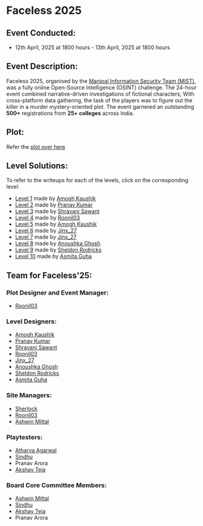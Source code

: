 # Faceless 2025
## Event Conducted:
- 12th April, 2025 at 1800 hours - 13th April, 2025 at 1800 hours

## Event Description:
Faceless 2025, organised by the [Manipal Information Security Team (MIST)](https://github.com/ManipalInformationSecurityTeam), was a fully online Open-Source Intelligence (OSINT) challenge. The 24-hour event combined narrative-driven investigations of fictional characters; 
With cross-platform data gathering, the task of the players was to figure out the killer in a murder mystery-oriented plot. The event garnered an outstanding **500+** registrations from **25+ colleges** across India.  

## Plot:
Refer the [plot over here](https://github.com/ManipalInformationSecurityTeam/Faceless2025/blob/main/Story.md)

## Level Solutions:
To refer to the writeups for each of the levels, click on the corresponding level:
- [Level 1](https://github.com/ManipalInformationSecurityTeam/Faceless2025/blob/main/Level01.md) made by [Amogh Kaushik](https://github.com/AmoghKaushik)
- [Level 2](https://github.com/ManipalInformationSecurityTeam/Faceless2025/blob/main/Level02.md) made by [Pranav Kumar](https://github.com/Pranav-Kumar14)
- [Level 3](https://github.com/ManipalInformationSecurityTeam/Faceless2025/blob/main/Level03.md) made by [Shravani Sawant](https://github.com/Shanu48)
- [Level 4](https://github.com/ManipalInformationSecurityTeam/Faceless2025/blob/main/Level04.md) made by [Roonil03](https://github.com/Roonil03)
- [Level 5](https://github.com/ManipalInformationSecurityTeam/Faceless2025/blob/main/Level05.md) made by [Amogh Kaushik](https://github.com/AmoghKaushik)
- [Level 6](https://github.com/ManipalInformationSecurityTeam/Faceless2025/blob/main/Level06.md) made by [Jinx_27](https://github.com/Vedant-Mathur)
- [Level 7](https://github.com/ManipalInformationSecurityTeam/Faceless2025/blob/main/Level07.md) made by [Jinx_27](https://github.com/Vedant-Mathur)
- [Level 8](https://github.com/ManipalInformationSecurityTeam/Faceless2025/blob/main/Level08.md) made by [Anoushka Ghosh](https://github.com/anoushkaghosh231)
- [Level 9](https://github.com/ManipalInformationSecurityTeam/Faceless2025/blob/main/Level09.md) made by [Sheldon Rodricks](https://github.com/SheldonRodricks)
- [Level 10](https://github.com/ManipalInformationSecurityTeam/Faceless2025/blob/main/Level10.md) made by [Asmita Guha](https://github.com/minnieG12)

## Team for Faceless'25:
### Plot Designer and Event Manager:
- [Roonil03](https://github.com/Roonil03)
### Level Designers:
- [Amogh Kaushik](https://github.com/AmoghKaushik)
- [Pranav Kumar](https://github.com/Pranav-Kumar14)
- [Shravani Sawant](https://github.com/Shanu48)
- [Roonil03](https://github.com/Roonil03)
- [Jinx_27](https://github.com/Vedant-Mathur)
- [Anoushka Ghosh](https://github.com/anoushkaghosh231)
- [Sheldon Rodricks](https://github.com/SheldonRodricks)
- [Asmita Guha](https://github.com/minnieG12)
### Site Managers:
- [Sherlock](https://github.com/aaditagrawal)
- [Roonil03](https://github.com/Roonil03)
- [Ashwin Mittal](https://github.com/AshwinM17)
### Playtesters:
- [Atharva Agarwal](https://github.com/atharva786738)
- [Sindhu](https://github.com/sindhu964)
- Pranav Arora
- [Akshay Teja](https://github.com/AkshayTeja)
### Board Core Committee Members:
- [Ashwin Mittal](https://github.com/AshwinM17)
- [Sindhu](https://github.com/sindhu964)
- [Akshay Teja](https://github.com/AkshayTeja)
- Pranav Arora
